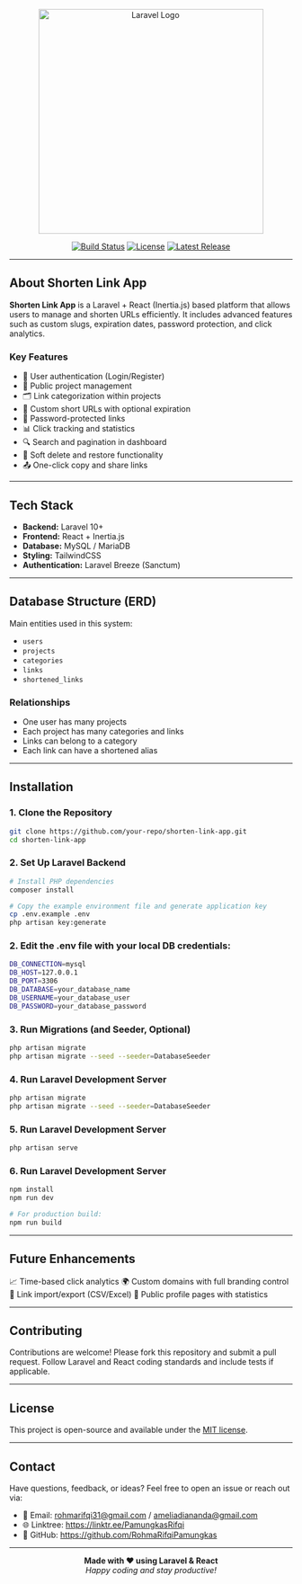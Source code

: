 <p align="center">
  <a href="https://laravel.com" target="_blank">
    <img src="https://raw.githubusercontent.com/laravel/art/master/logo-lockup/5%20SVG/2%20CMYK/1%20Full%20Color/laravel-logolockup-cmyk-red.svg" width="400" alt="Laravel Logo">
  </a>
</p>

<p align="center">
  <a href="#"><img src="https://img.shields.io/badge/build-passing-brightgreen.svg" alt="Build Status"></a>
  <a href="#"><img src="https://img.shields.io/github/license/your-repo/shorten-link-app" alt="License"></a>
  <a href="#"><img src="https://img.shields.io/github/v/release/your-repo/shorten-link-app" alt="Latest Release"></a>
</p>

---

## About Shorten Link App

**Shorten Link App** is a Laravel + React (Inertia.js) based platform that allows users to manage and shorten URLs efficiently. It includes advanced features such as custom slugs, expiration dates, password protection, and click analytics.

### Key Features

- 🔐 User authentication (Login/Register)
- 📁 Public project management
- 🗂️ Link categorization within projects
- 🔗 Custom short URLs with optional expiration
- 🔐 Password-protected links
- 📊 Click tracking and statistics
- 🔍 Search and pagination in dashboard
- 🧹 Soft delete and restore functionality
- 📤 One-click copy and share links

---

## Tech Stack

- **Backend:** Laravel 10+
- **Frontend:** React + Inertia.js
- **Database:** MySQL / MariaDB
- **Styling:** TailwindCSS
- **Authentication:** Laravel Breeze (Sanctum)

---

## Database Structure (ERD)

Main entities used in this system:

- `users`
- `projects`
- `categories`
- `links`
- `shortened_links`

### Relationships

- One user has many projects
- Each project has many categories and links
- Links can belong to a category
- Each link can have a shortened alias

---

## Installation

### 1. Clone the Repository
```bash
git clone https://github.com/your-repo/shorten-link-app.git
cd shorten-link-app
```
### 2. Set Up Laravel Backend
```bash
# Install PHP dependencies
composer install

# Copy the example environment file and generate application key
cp .env.example .env
php artisan key:generate
```
### 2. Edit the .env file with your local DB credentials:
```bash
DB_CONNECTION=mysql
DB_HOST=127.0.0.1
DB_PORT=3306
DB_DATABASE=your_database_name
DB_USERNAME=your_database_user
DB_PASSWORD=your_database_password
```
### 3. Run Migrations (and Seeder, Optional)
```bash
php artisan migrate
php artisan migrate --seed --seeder=DatabaseSeeder 
```
### 4. Run Laravel Development Server
```bash
php artisan migrate
php artisan migrate --seed --seeder=DatabaseSeeder 
```
### 5. Run Laravel Development Server
```bash
php artisan serve
```
### 6. Run Laravel Development Server
```bash
npm install
npm run dev

# For production build:
npm run build
```

---

## Future Enhancements
📈 Time-based click analytics
🌍 Custom domains with full branding control
📂 Link import/export (CSV/Excel)
🔗 Public profile pages with statistics

---

## Contributing
Contributions are welcome!
Please fork this repository and submit a pull request. Follow Laravel and React coding standards and include tests if applicable.

---

## License

This project is open-source and available under the [MIT license](https://opensource.org/licenses/MIT).

---

## Contact

Have questions, feedback, or ideas? Feel free to open an issue or reach out via:

- 📧 Email: rohmarifqi31@gmail.com / ameliadiananda@gmail.com
- 🌐 Linktree: https://linktr.ee/PamungkasRifqi
- 🐙 GitHub: https://github.com/RohmaRifqiPamungkas

---

<p align="center">
  <strong>Made with ❤️ using Laravel & React</strong><br>
  <em>Happy coding and stay productive!</em>
</p>
